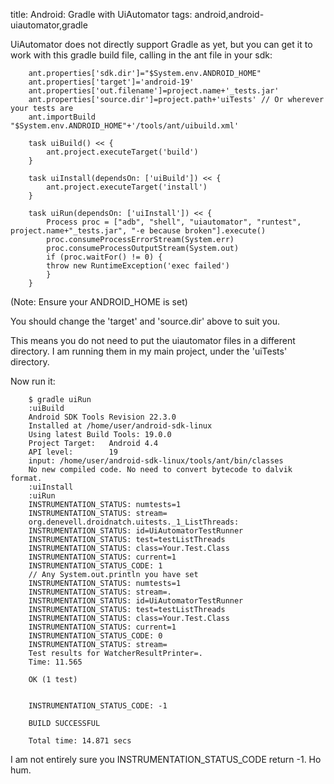 title: Android: Gradle with UiAutomator
tags: android,android-uiautomator,gradle

UiAutomator does not directly support Gradle as yet, but you can get it to work with this gradle build file, calling in the ant file in your sdk:

		ant.properties['sdk.dir']="$System.env.ANDROID_HOME"
		ant.properties['target']='android-19'
		ant.properties['out.filename']=project.name+'_tests.jar'
		ant.properties['source.dir']=project.path+'uiTests' // Or wherever your tests are
		ant.importBuild "$System.env.ANDROID_HOME"+'/tools/ant/uibuild.xml'

		task uiBuild() << {
			ant.project.executeTarget('build')
		}

		task uiInstall(dependsOn: ['uiBuild']) << {
			ant.project.executeTarget('install')
		}

		task uiRun(dependsOn: ['uiInstall']) << {
		    Process proc = ["adb", "shell", "uiautomator", "runtest", project.name+"_tests.jar", "-e because broken"].execute()
		    proc.consumeProcessErrorStream(System.err)
		    proc.consumeProcessOutputStream(System.out)
		    if (proc.waitFor() != 0) {
			throw new RuntimeException('exec failed')
		    }
		}

(Note: Ensure your ANDROID_HOME is set)

You should change the 'target' and 'source.dir' above to suit you.

This means you do not need to put the uiautomator files in a different directory. I am running them in my main project, under the 'uiTests' directory.

Now run it:

		$ gradle uiRun
		:uiBuild
		Android SDK Tools Revision 22.3.0
		Installed at /home/user/android-sdk-linux
		Using latest Build Tools: 19.0.0
		Project Target:   Android 4.4
		API level:        19
		input: /home/user/android-sdk-linux/tools/ant/bin/classes
		No new compiled code. No need to convert bytecode to dalvik format.
		:uiInstall
		:uiRun
		INSTRUMENTATION_STATUS: numtests=1
		INSTRUMENTATION_STATUS: stream=
		org.denevell.droidnatch.uitests._1_ListThreads:
		INSTRUMENTATION_STATUS: id=UiAutomatorTestRunner
		INSTRUMENTATION_STATUS: test=testListThreads
		INSTRUMENTATION_STATUS: class=Your.Test.Class
		INSTRUMENTATION_STATUS: current=1
		INSTRUMENTATION_STATUS_CODE: 1
		// Any System.out.println you have set
		INSTRUMENTATION_STATUS: numtests=1
		INSTRUMENTATION_STATUS: stream=.
		INSTRUMENTATION_STATUS: id=UiAutomatorTestRunner
		INSTRUMENTATION_STATUS: test=testListThreads
		INSTRUMENTATION_STATUS: class=Your.Test.Class
		INSTRUMENTATION_STATUS: current=1
		INSTRUMENTATION_STATUS_CODE: 0
		INSTRUMENTATION_STATUS: stream=
		Test results for WatcherResultPrinter=.
		Time: 11.565

		OK (1 test)


		INSTRUMENTATION_STATUS_CODE: -1

		BUILD SUCCESSFUL

		Total time: 14.871 secs

I am not entirely sure you INSTRUMENTATION_STATUS_CODE return -1. Ho hum.
